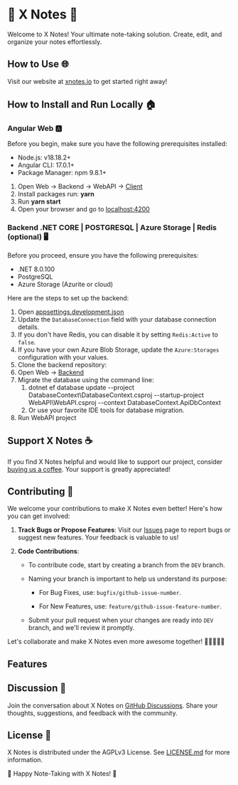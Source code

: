 # 📝 X Notes 🚀

Welcome to X Notes! Your ultimate note-taking solution. Create, edit, and organize your notes effortlessly.

## How to Use 🌐

Visit our website at [xnotes.io](https://xnotes.io) to get started right away!

## How to Install and Run Locally 🏠

### Angular Web 🅰️

Before you begin, make sure you have the following prerequisites installed:

- Node.js: v18.18.2+
- Angular CLI: 17.0.1+
- Package Manager: npm 9.8.1+

1. Open Web -> Backend -> WebAPI -> [Client](https://github.com/X-Notes/Web/tree/DEV/Backend/WebAPI/Client)
  1. Install packages run: **yarn**
  2. Run **yarn start**
  3. Open your browser and go to [localhost:4200](http://localhost:4200/)

     
### Backend .NET CORE | POSTGRESQL | Azure Storage | Redis (optional) 🖥️

Before you proceed, ensure you have the following prerequisites:

- .NET 8.0.100
- PostgreSQL
- Azure Storage (Azurite or cloud)

Here are the steps to set up the backend:

1. Open [appsettings.development.json](https://github.com/X-Notes/Web/blob/DEV/Backend/WebAPI/appsettings.Development.json)
2. Update the `DatabaseConnection` field with your database connection details.
3. If you don't have Redis, you can disable it by setting `Redis:Active` to `false`.
4. If you have your own Azure Blob Storage, update the `Azure:Storages` configuration with your values.
5. Clone the backend repository:  
5. Open Web -> [Backend](https://github.com/X-Notes/Web/tree/DEV/Backend)
6. Migrate the database using the command line:
   1. dotnet ef database update --project DatabaseContext\DatabaseContext.csproj --startup-project WebAPI\WebAPI.csproj --context DatabaseContext.ApiDbContext
   2. Or use your favorite IDE tools for database migration.
7. Run WebAPI project

## Support X Notes ☕

If you find X Notes helpful and would like to support our project, consider [buying us a coffee](https://www.buymeacoffee.com/xnotes). Your support is greatly appreciated!

## Contributing 🤝

We welcome your contributions to make X Notes even better! Here's how you can get involved:

1. **Track Bugs or Propose Features**: Visit our [Issues](https://github.com/X-Notes/Web/issues) page to report bugs or suggest new features. Your feedback is valuable to us!

2. **Code Contributions**:

   - To contribute code, start by creating a branch from the `DEV` branch.
   
   - Naming your branch is important to help us understand its purpose:
   
     - For Bug Fixes, use: `bugfix/github-issue-number`.
     
     - For New Features, use: `feature/github-issue-feature-number`.

   - Submit your pull request when your changes are ready into `DEV` branch, and we'll review it promptly.

Let's collaborate and make X Notes even more awesome together! 🚀👩‍💻👨‍💻

## Features

## Discussion 💬
Join the conversation about X Notes on [GitHub Discussions](https://github.com/X-Notes/Web/discussions). Share your thoughts, suggestions, and feedback with the community.

## License 📜
X Notes is distributed under the AGPLv3 License. See [LICENSE.md](https://github.com/X-Notes/Web/blob/DEV/LICENSE) for more information.

🎉 Happy Note-Taking with X Notes! 📝
